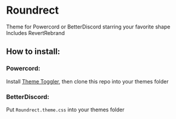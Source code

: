 # Roundrect
Theme for Powercord or BetterDiscord starring your favorite shape  
Includes RevertRebrand
## How to install:
### Powercord: 
Install [Theme Toggler](https://github.com/redstonekasi/theme-toggler), then clone this repo into your themes folder

### BetterDiscord:
Put `Roundrect.theme.css` into your themes folder
